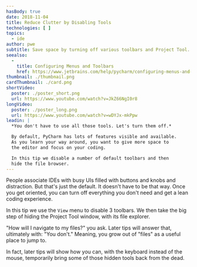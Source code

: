 ```yaml
---
hasBody: true
date: 2018-11-04
title: Reduce Clutter by Disabling Tools
technologies: [ ]
topics:
  - ide
author: pwe
subtitle: Save space by turning off various toolbars and Project Tool.
seealso:
  - 
    title: Configuring Menus and Toolbars
    href: https://www.jetbrains.com/help/pycharm/configuring-menus-and-toolbars.html
thumbnail: ./thumbnail.png
cardThumbnail: ./card.png
shortVideo:
  poster: ./poster_short.png
  url: https://www.youtube.com/watch?v=JkZ66NgI0r8
longVideo:
  poster: ./poster_long.png
  url: https://www.youtube.com/watch?v=wDYJx-mkPpw
leadin: |
  *You don't have to use all those tools. Let's turn them off.*

  By default, PyCharm has lots of features visible and available.
  As you learn your way around, you want to give more space to
  the editor and focus on your coding.

  In this tip we disable a number of default toolbars and then
  hide the file browser.
---
```


People associate IDEs with busy UIs filled with buttons and knobs and distraction. But that's just the default. It doesn't have to be that way. Once you get oriented, you can turn off everything you don't need and get a lean coding experience.

In this tip we use the `View` menu to disable 3 toolbars. We then take the big step of hiding the Project Tool window, with its file explorer.

"How will I navigate to my files?" you ask. Later tips will answer that, ultimately with: "You don't." Meaning, you grow out of "files" as a useful place to jump to.

In fact, later tips will show how you can, with the keyboard instead of the mouse, temporarily bring some of those hidden tools back from the dead.
